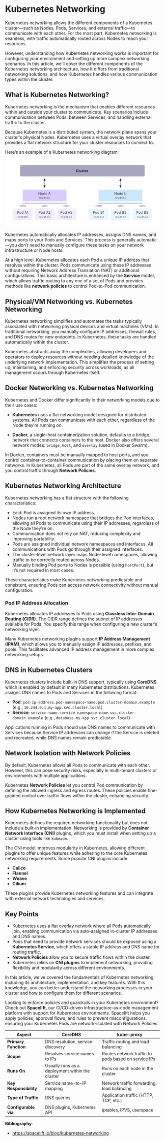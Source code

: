 # Kubernetes Networking

Kubernetes networking allows the different components of a Kubernetes cluster—such as Nodes, Pods, Services, and external traffic—to communicate with each other. For the most part, Kubernetes networking is seamless, with traffic automatically routed across Nodes to reach your resources.

However, understanding how Kubernetes networking works is important for configuring your environment and setting up more complex networking scenarios. In this article, we’ll cover the different components of the Kubernetes networking architecture, how it differs from traditional networking solutions, and how Kubernetes handles various communication types within the cluster.

## What is Kubernetes Networking?

Kubernetes networking is the mechanism that enables different resources within and outside your cluster to communicate. Key scenarios include communication between Pods, between Services, and handling external traffic to the cluster.

Because Kubernetes is a distributed system, the network plane spans your cluster’s physical Nodes. Kubernetes uses a virtual overlay network that provides a flat network structure for your cluster resources to connect to.

Here’s an example of a Kubernetes networking diagram:

<p align="center">
  <img src="./files/kubernetes_networking/kubernetes-networking-diagram-example.png" alt="Kubernetes Networking" />
</p>

Kubernetes automatically allocates IP addresses, assigns DNS names, and maps ports to your Pods and Services. This process is generally automatic—you don’t need to manually configure these tasks on your network infrastructure or Node hosts.

At a high level, Kubernetes allocates each Pod a unique IP address that resolves within the cluster. Pods communicate using these IP addresses without requiring Network Address Translation (NAT) or additional configurations. This basic architecture is enhanced by the **Service** model, which allows traffic routing to any one of a set of Pods and provides methods like **network policies** to control Pod-to-Pod communication.

## Physical/VM Networking vs. Kubernetes Networking

Kubernetes networking simplifies and automates the tasks typically associated with networking physical devices and virtual machines (VMs). In traditional networking, you manually configure IP addresses, firewall rules, and DNS routes for new endpoints. In Kubernetes, these tasks are handled automatically within the cluster.

Kubernetes abstracts away the complexities, allowing developers and operators to deploy resources without needing detailed knowledge of the underlying network implementation. This simplifies the process of setting up, maintaining, and enforcing security across workloads, as all management occurs through Kubernetes itself.

## Docker Networking vs. Kubernetes Networking

Kubernetes and Docker differ significantly in their networking models due to their use cases:

- **Kubernetes** uses a flat networking model designed for distributed systems. All Pods can communicate with each other, regardless of the Node they’re running on.
  
- **Docker**, a single-host containerization solution, defaults to a bridge network that connects containers to the host. Docker also offers several network modes: `bridge`, `host`, and `overlay` (used in Docker Swarm).

In Docker, containers must be manually mapped to host ports, and you control container-to-container communication by placing them on separate networks. In Kubernetes, all Pods are part of the same overlay network, and you control traffic through **Network Policies**.

## Kubernetes Networking Architecture

Kubernetes networking has a flat structure with the following characteristics:

- Each Pod is assigned its own IP address.
- Nodes run a root network namespace that bridges the Pod interfaces, allowing all Pods to communicate using their IP addresses, regardless of the Node they’re on.
- Communication does not rely on NAT, reducing complexity and improving portability.
- Pods are assigned individual network namespaces and interfaces. All communications with Pods go through their assigned interfaces.
- The cluster-level network layer maps Node-level namespaces, allowing traffic to be correctly routed across Nodes.
- Manually binding Pod ports to Nodes is possible (using `hostPort`), but it’s not required in most cases.

These characteristics make Kubernetes networking predictable and consistent, ensuring Pods can access network connectivity without manual configuration.

### Pod IP Address Allocation

Kubernetes allocates IP addresses to Pods using **Classless Inter-Domain Routing (CIDR)**. The CIDR range defines the subnet of IP addresses available for Pods. You specify this range when configuring a new cluster’s networking layer.

Many Kubernetes networking plugins support **IP Address Management (IPAM)**, which allows you to manually assign IP addresses, prefixes, and pools. This facilitates advanced IP address management in more complex networking setups.

## DNS in Kubernetes Clusters

Kubernetes clusters include built-in DNS support, typically using **CoreDNS**, which is enabled by default in many Kubernetes distributions. Kubernetes assigns DNS names to Pods and Services in the following format:

- **Pod**: `pod-ip-address.pod-namespace-name.pod.cluster-domain.example` (e.g., `10.244.0.1.my-app.svc.cluster.local`)
- **Service**: `service-name.service-namespace-name.svc.cluster-domain.example` (e.g., `database.my-app.svc.cluster.local`)

Applications running in Pods should use DNS names to communicate with Services because Service IP addresses can change if the Service is deleted and recreated, while DNS names remain predictable.

## Network Isolation with Network Policies

By default, Kubernetes allows all Pods to communicate with each other. However, this can pose security risks, especially in multi-tenant clusters or environments with multiple applications. 

Kubernetes **Network Policies** let you control Pod communication by defining the allowed ingress and egress routes. These policies enable fine-grained control over traffic flows within the cluster, enhancing security.

## How Kubernetes Networking is Implemented

Kubernetes defines the required networking functionality but does not include a built-in implementation. Networking is provided by **Container Network Interface (CNI)** plugins, which you must install when setting up a cluster using tools like `kubeadm`.

The CNI model improves modularity in Kubernetes, allowing different plugins to offer unique features while adhering to the core Kubernetes networking requirements. Some popular CNI plugins include:

- **Calico**
- **Flannel**
- **Weave**
- **Cilium**

These plugins provide Kubernetes networking features and can integrate with external network technologies and services.

## Key Points

- Kubernetes uses a flat overlay network where all Pods automatically join, enabling communication via auto-assigned in-cluster IP addresses and DNS names.
- Pods that need to provide network services should be exposed using a **Kubernetes Service**, which offers a stable IP address and DNS name for routing traffic.
- **Network Policies** allow you to secure traffic flows within the cluster.
- Kubernetes relies on **CNI plugins** to implement networking, providing flexibility and modularity across different environments.

In this article, we’ve covered the fundamentals of Kubernetes networking, including its architecture, implementation, and key features. With this knowledge, you can better understand the networking processes in your cluster and how to configure them for different scenarios.

Looking to enforce policies and guardrails in your Kubernetes environment? Check out **Spacelift**, our CI/CD-driven infrastructure-as-code management platform with support for Kubernetes environments. Spacelift helps you apply policies, approval flows, and rules to prevent misconfigurations, ensuring your Kubernetes Pods are network-isolated with Network Policies.

| **Aspect**          | **CoreDNS**                                        | **kube-proxy**                                         |
|---------------------|----------------------------------------------------|--------------------------------------------------------|
| **Primary Function** | DNS resolution, service discovery                  | Traffic routing and load balancing                     |
| **Scope**            | Resolves service names to IPs                      | Routes network traffic to pods based on service IPs    |
| **Runs On**          | Usually runs as a deployment within the cluster    | Runs on each node in the cluster                       |
| **Key Responsibility**| Service name-to-IP mapping                        | Network traffic forwarding, load balancing             |
| **Type of Traffic**  | DNS queries                                        | Application traffic (HTTP, TCP, etc.)                  |
| **Configurable via** | DNS plugins, Kubernetes API                        | iptables, IPVS, userspace                              |

**Bibliography**:
- https://spacelift.io/blog/kubernetes-networking